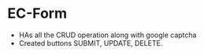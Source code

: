 # EC-Form

* HAs all the CRUD operation along with google captcha 
* Created buttons SUBMIT, UPDATE, DELETE.


